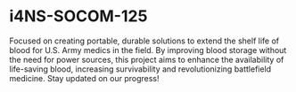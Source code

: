 # i4NS-SOCOM-125
Focused on creating portable, durable solutions to extend the shelf life of blood for U.S. Army medics in the field. By improving blood storage without the need for power sources, this project aims to enhance the availability of life-saving blood, increasing survivability and revolutionizing battlefield medicine. Stay updated on our progress!
